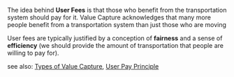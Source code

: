 The idea behind **User Fees** is that those who benefit from the transportation system should pay for it. Value Capture acknowledges that many more people benefit from a transportation system than just those who are moving

User fees are typically justified by a conception of **fairness** and a sense of **efficiency** (we should provide the amount of transportation that people are willing to pay for).

see also: [ Types of Value Capture](393_TypesOfValueCapture%20), [User Pay Principle](SORT%20ME/User%20Pay%20Principle.md)
